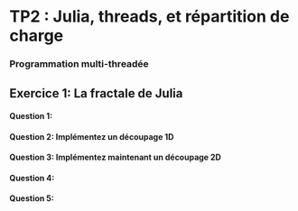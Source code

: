 # TP2 : Julia, threads, et répartition de charge
### Programmation multi-threadée

## Exercice 1: La fractale de Julia

#### Question 1:

#### Question 2: Implémentez un découpage 1D

#### Question 3: Implémentez maintenant un découpage 2D

#### Question 4:

#### Question 5:
